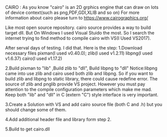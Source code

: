 CAIRO :  As you know "cairo" is an 2D grphics engine that can draw on lots of device context(such as png,PDF,GDI,XLIB and so on)
For more information about cairo please turn to https://www.cairographics.org/

Like most open source repository. cairo source provides a way to build target dll. But On Windows I used Visual Stuido the most. So I search the internet trying to find method to compile cairo with VS(I Used VS2017).


After serval days of testing. I did that. Here is the step:
1.Download necessary files 
		pixman(I used v0.40.0);
		zlib(I used v1.2.11)
		libpng(I used v1.6.37)
		cairo(I used v1.17.2)
		
2.Build pixman to "lib" ,Build zlib to "dll", Build libpng to "dll" 
Notice:libpng came into use zlib and cairo used both zlib and libpng. So if you want to build zlib and libpng to static library, there could cause redefine error. The source of zlib and pnglib provide VS project. However you must pay attention to the compile configuration parameters which make me mad. Keep both "lib" and "dll" in C (extern "C") style interface is very important.

3.Create a Solution with VS and add cairo source file (both C and .h) but you should change some of them.

4.Add additional header file and library form step 2.

5.Build to get cairo.dll
